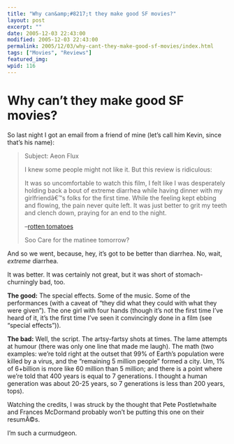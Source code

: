 ```yaml
---
title: "Why can&amp;#8217;t they make good SF movies?"
layout: post
excerpt: ""
date: 2005-12-03 22:43:00
modified: 2005-12-03 22:43:00
permalink: 2005/12/03/why-cant-they-make-good-sf-movies/index.html
tags: ["Movies", "Reviews"]
featured_img: 
wpid: 116
---
```


# Why can&#8217;t they make good SF movies?

So last night I got an email from a friend of mine (let’s call him Kevin, since that’s his name):

> Subject: Aeon Flux
> 
> I knew some people might not like it. But this review is ridiculous:
> 
> It was so uncomfortable to watch this film, I felt like I was desperately holding back a bout of extreme diarrhea while having dinner with my girlfriendâ€™s folks for the first time. While the feeling kept ebbing and flowing, the pain never quite left. It was just better to grit my teeth and clench down, praying for an end to the night.
> 
> –[rotten tomatoes](http://www.rottentomatoes.com/m/aeon_flux/)
> 
> Soo Care for the matinee tomorrow?

And so we went, because, hey, it’s got to be better than diarrhea. No, wait, *extreme* diarrhea.

It was better. It was certainly not great, but it was short of stomach-churningly bad, too.

**The good:** The special effects. Some of the music. Some of the performances (with a caveat of “they did what they could with what they were given”). The one girl with four hands (though it’s not the first time I’ve heard of it, it’s the first time I’ve seen it convincingly done in a film (see “special effects”)).

**The bad:** Well, the script. The artsy-fartsy shots at times. The lame attempts at humour (there was only one line that made me laugh). The math (two examples: we’re told right at the outset that 99% of Earth’s population were killed by a virus, and the “remaining 5 million people” formed a city. Um, 1% of 6+billion is more like 60 million than 5 million; and there is a point where we’re told that 400 years is equal to 7 generations. I thought a human generation was about 20-25 years, so 7 generations is less than 200 years, tops).

Watching the credits, I was struck by the thought that Pete Postletwhaite and Frances McDormand probably won’t be putting this one on their resumÃ©s.

I’m such a curmudgeon.